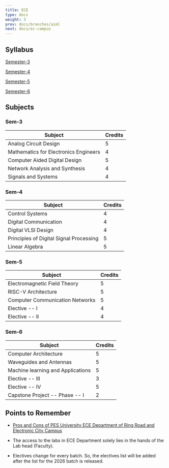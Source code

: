 ```yaml
---
title: ECE
type: docs
weight: 3
prev: docs/branches/aiml
next: docs/ec-campus
---
```

## Syllabus

[Semester-3](https://drive.google.com/file/d/1fQS7vhJr9RaHcqrPkepDvNOmF5JJNj16/view?usp=sharing)

[Semester-4](https://drive.google.com/file/d/19iQuvDln2sGFjWIaNbD10ZF4qvpqzijS/view?usp=sharing)

[Semester-5]()

[Semester-6](https://drive.google.com/file/d/1dsZ1ZHuFAN9idTaz4m0vxTWmql9LOrXZ/view?usp=sharing)

## Subjects

### Sem-3
| Subject | Credits |
|---|---|
| Analog Circuit Design | 5 |
| Mathematics for Electronics Engineers | 4 |
| Computer Aided Digital Design | 5 |
| Network Analysis and Synthesis | 4 |
| Signals and Systems | 4 |

### Sem-4
| Subject | Credits |
|---|------|
| Control Systems | 4  |
| Digital Communication | 4  |
| Digital VLSI Design | 4  |
| Principles of Digital Signal Processing | 5  |
| Linear Algebra | 5  |

### Sem-5
| Subject | Credits |
|---|------|
| Electromagnetic Field Theory | 5  |
| RISC-V Architecture | 5  |
| Computer Communication Networks | 5  |
| Elective -- I | 4  |
| Elective -- II| 4  |

### Sem-6
| Subject | Credits |
|---|------|
| Computer Architecture | 5  |
| Waveguides and Antennas | 5  |
| Machine learning and Applications | 5  |
| Elective -- III | 3  |
| Elective -- IV | 5  |
| Capstone Project -- Phase -- I | 2 |

## Points to Remember
* [Pros and Cons of PES University ECE Department of Ring Road and Electronic City Campus](https://www.reddit.com/r/PESU/comments/1cyvucb/the_pros_and_cons_of_pes_university_of_ece_at_rr/)

* The access to the labs in ECE Department solely lies in the hands of the Lab head (Faculty).

* Electives change for every batch. So, the electives list will be added after the list for the 2026 batch is released.
